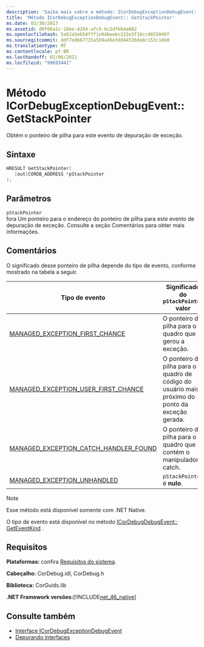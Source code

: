 ```yaml
---
description: 'Saiba mais sobre o método: ICorDebugExceptionDebugEvent:: GetStackPointer'
title: 'Método ICorDebugExceptionDebugEvent:: GetStackPointer'
ms.date: 03/30/2017
ms.assetid: d8f66a1c-16be-4264-afc5-bc2dfbb4a682
ms.openlocfilehash: 5a62a5eb54fff1e94beebc222e3f18cc4655040f
ms.sourcegitcommit: ddf7edb67715a5b9a45e3dd44536dabc153c1de0
ms.translationtype: MT
ms.contentlocale: pt-BR
ms.lasthandoff: 02/06/2021
ms.locfileid: "99693441"
---
```

# <a name="icordebugexceptiondebugeventgetstackpointer-method"></a>Método ICorDebugExceptionDebugEvent:: GetStackPointer

Obtém o ponteiro de pilha para este evento de depuração de exceção.  
  
## <a name="syntax"></a>Sintaxe  
  
```cpp  
HRESULT GetStackPointer(  
   [out]CORDB_ADDRESS *pStackPointer  
);  
```  
  
## <a name="parameters"></a>Parâmetros  

 `pStackPointer`  
 fora Um ponteiro para o endereço do ponteiro de pilha para este evento de depuração de exceção. Consulte a seção Comentários para obter mais informações.  
  
## <a name="remarks"></a>Comentários  

 O significado desse ponteiro de pilha depende do tipo de evento, conforme mostrado na tabela a seguir.  
  
|Tipo de evento|Significado do `pStackPointer` valor|  
|----------------|--------------------------------------|  
|[MANAGED_EXCEPTION_FIRST_CHANCE](cordebugrecordformat-enumeration.md)|O ponteiro de pilha para o quadro que gerou a exceção.|  
|[MANAGED_EXCEPTION_USER_FIRST_CHANCE](cordebugrecordformat-enumeration.md)|O ponteiro de pilha para o quadro de código do usuário mais próximo do ponto da exceção gerada.|  
|[MANAGED_EXCEPTION_CATCH_HANDLER_FOUND](cordebugrecordformat-enumeration.md)|O ponteiro de pilha para o quadro que contém o manipulador catch.|  
|[MANAGED_EXCEPTION_UNHANDLED](cordebugrecordformat-enumeration.md)|`pStackPointer` é **nulo**.|  
  
> [!NOTE]
> Esse método está disponível somente com .NET Native.  
  
 O tipo de evento está disponível no método [ICorDebugDebugEvent:: GetEventKind](icordebugdebugevent-geteventkind-method.md) .  
  
## <a name="requirements"></a>Requisitos  

 **Plataformas:** confira [Requisitos do sistema](../../get-started/system-requirements.md).  
  
 **Cabeçalho:** CorDebug.idl, CorDebug.h  
  
 **Biblioteca:** CorGuids.lib  
  
 **.NET Framework versões:**[!INCLUDE[net_46_native](../../../../includes/net-46-native-md.md)]  
  
## <a name="see-also"></a>Consulte também

- [Interface ICorDebugExceptionDebugEvent](icordebugexceptiondebugevent-interface.md)
- [Depurando interfaces](debugging-interfaces.md)
